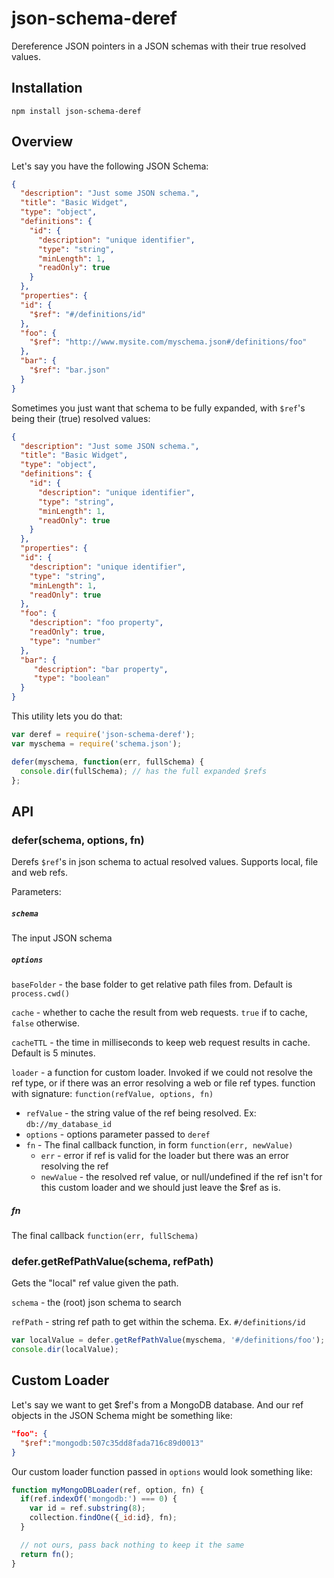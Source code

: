 # json-schema-deref

Dereference JSON pointers in a JSON schemas with their true resolved values.

## Installation

`npm install json-schema-deref`

## Overview

Let's say you have the following JSON Schema:

```json
{
  "description": "Just some JSON schema.",
  "title": "Basic Widget",
  "type": "object",
  "definitions": {
    "id": {
      "description": "unique identifier",
      "type": "string",
      "minLength": 1,
      "readOnly": true
    }
  },
  "properties": {
  "id": {
    "$ref": "#/definitions/id"
  },
  "foo": {
    "$ref": "http://www.mysite.com/myschema.json#/definitions/foo"
  },
  "bar": {
    "$ref": "bar.json"
  }
}
```

Sometimes you just want that schema to be fully expanded, with `$ref`'s being their (true) resolved values:

```json
{
  "description": "Just some JSON schema.",
  "title": "Basic Widget",
  "type": "object",
  "definitions": {
    "id": {
      "description": "unique identifier",
      "type": "string",
      "minLength": 1,
      "readOnly": true
    }
  },
  "properties": {
  "id": {
    "description": "unique identifier",
    "type": "string",
    "minLength": 1,
    "readOnly": true
  },
  "foo": {
    "description": "foo property",
    "readOnly": true,
    "type": "number"
  },
  "bar": {
     "description": "bar property",
     "type": "boolean"
  }
}
```

This utility lets you do that:


```js
var deref = require('json-schema-deref');
var myschema = require('schema.json');

defer(myschema, function(err, fullSchema) {
  console.dir(fullSchema); // has the full expanded $refs
};
```

## API

### defer(schema, options, fn)

Derefs `$ref`'s in json schema to actual resolved values. Supports local, file and web refs.

Parameters:

##### `schema`
The input JSON schema

##### `options`

`baseFolder` - the base folder to get relative path files from. Default is `process.cwd()`

`cache` - whether to cache the result from web requests. `true` if to cache, `false` otherwise.

`cacheTTL` - the time in milliseconds to keep web request results in cache. Default is 5 minutes.

`loader` - a function for custom loader. Invoked if we could not resolve the ref type, or if there was an error resolving a web or file ref types.
           function with signature: `function(refValue, options, fn)`

  - `refValue` - the string value of the ref being resolved. Ex: `db://my_database_id`
  - `options` - options parameter passed to `deref`
  - `fn` - The final callback function, in form `function(err, newValue)`
    * `err` - error if ref is valid for the loader but there was an error resolving the ref
    * `newValue` - the resolved ref value, or null/undefined if the ref isn't for this custom loader and we should just leave the $ref as is.

##### fn
The final callback `function(err, fullSchema)`

### defer.getRefPathValue(schema, refPath)

Gets the "local" ref value given the path.

`schema` - the (root) json schema to search

`refPath` - string ref path to get within the schema. Ex. `#/definitions/id`

```js
var localValue = defer.getRefPathValue(myschema, '#/definitions/foo');
console.dir(localValue);
```

## Custom Loader

Let's say we want to get $ref's from a MongoDB database. And our ref objects in the JSON Schema might be something like:

```json
"foo": {
  "$ref":"mongodb:507c35dd8fada716c89d0013"
}
```

Our custom loader function passed in `options` would look something like:

```js
function myMongoDBLoader(ref, option, fn) {
  if(ref.indexOf('mongodb:') === 0) {
    var id = ref.substring(8);
    collection.findOne({_id:id}, fn);
  }

  // not ours, pass back nothing to keep it the same
  return fn();
}
```